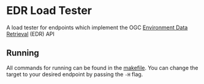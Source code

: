 # EDR Load Tester

A load tester for endpoints which implement the OGC [Environment Data Retrieval](https://docs.ogc.org/is/19-086r6/19-086r6.html) (EDR) API

## Running

All commands for running can be found in the [makefile](./makefile). You can change the target to your desired endpoint by passing the `-H` flag.
